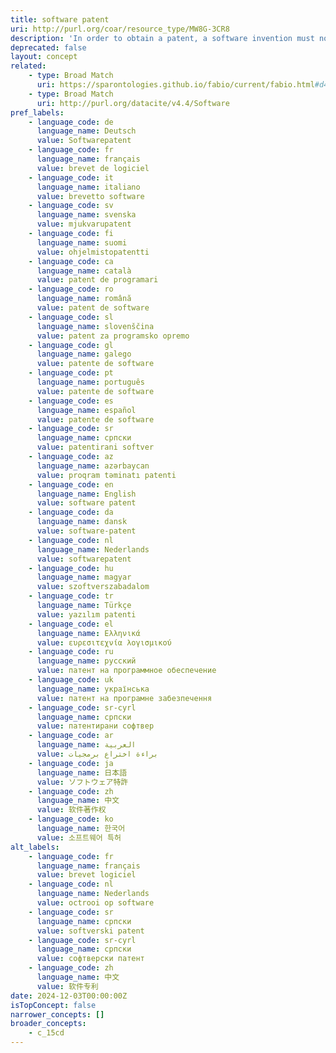 ```yaml
---
title: software patent
uri: http://purl.org/coar/resource_type/MW8G-3CR8
description: 'In order to obtain a patent, a software invention must not fall under other non-patentable subject matter (for example, abstract ideas or mathematical theories) and has to fulfill the other substantive patentability criteria (for example, novelty, inventive step [non-obviousness] and industrial applicability [usefulness]). [Source: https://www.wipo.int/patents/en/faq_patents.html]'
deprecated: false
layout: concept
related:
    - type: Broad Match
      uri: https://sparontologies.github.io/fabio/current/fabio.html#d4e4551
    - type: Broad Match
      uri: http://purl.org/datacite/v4.4/Software
pref_labels:
    - language_code: de
      language_name: Deutsch
      value: Softwarepatent
    - language_code: fr
      language_name: français
      value: brevet de logiciel
    - language_code: it
      language_name: italiano
      value: brevetto software
    - language_code: sv
      language_name: svenska
      value: mjukvarupatent
    - language_code: fi
      language_name: suomi
      value: ohjelmistopatentti
    - language_code: ca
      language_name: català
      value: patent de programari
    - language_code: ro
      language_name: română
      value: patent de software
    - language_code: sl
      language_name: slovenščina
      value: patent za programsko opremo
    - language_code: gl
      language_name: galego
      value: patente de software
    - language_code: pt
      language_name: português
      value: patente de software
    - language_code: es
      language_name: español
      value: patente de software
    - language_code: sr
      language_name: српски
      value: patentirani softver
    - language_code: az
      language_name: azərbaycan
      value: proqram təminatı patenti
    - language_code: en
      language_name: English
      value: software patent
    - language_code: da
      language_name: dansk
      value: software-patent
    - language_code: nl
      language_name: Nederlands
      value: softwarepatent
    - language_code: hu
      language_name: magyar
      value: szoftverszabadalom
    - language_code: tr
      language_name: Türkçe
      value: yazılım patenti
    - language_code: el
      language_name: Ελληνικά
      value: ευρεσιτεχνία λογισμικού
    - language_code: ru
      language_name: русский
      value: патент на программное обеспечение
    - language_code: uk
      language_name: українська
      value: патент на програмне забезпечення
    - language_code: sr-cyrl
      language_name: српски
      value: патентирани софтвер
    - language_code: ar
      language_name: العربية
      value: براءة اختراع برمجيات
    - language_code: ja
      language_name: 日本語
      value: ソフトウェア特許
    - language_code: zh
      language_name: 中文
      value: 软件著作权
    - language_code: ko
      language_name: 한국어
      value: 소프트웨어 특허
alt_labels:
    - language_code: fr
      language_name: français
      value: brevet logiciel
    - language_code: nl
      language_name: Nederlands
      value: octrooi op software
    - language_code: sr
      language_name: српски
      value: softverski patent
    - language_code: sr-cyrl
      language_name: српски
      value: софтверски патент
    - language_code: zh
      language_name: 中文
      value: 软件专利
date: 2024-12-03T00:00:00Z
isTopConcept: false
narrower_concepts: []
broader_concepts:
    - c_15cd
---
```



